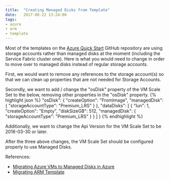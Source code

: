 ```yaml
---
title:  "Creating Managed Disks from Template"
date:   2017-08-22 13:24:00
tags:
- azure
- arm
- template
---
```


Most of the templates on the [Azure Quick Start](https://github.com/Azure/azure-quickstart-templates) GitHub repository are using storage accounts rather than managed disks at the moment (including the Service Fabric cluster one). Here is what you would need to change in order to move over to managed disks instead of regular storage accounts.
&shy;

First, we would want to remove any references to the storage account(s) so that we can clean up properties that are not needed for Storage Accounts.

Secondly, we want to add / change the "osDisk" property of the VM Scale Set to the below, removing other properties in the "osDisk" property.
{% highlight json %}
            "osDisk": {
              "createOption": "FromImage",
              "managedDisk": { "storageAccountType": "Premium_LRS" }
            },
            "dataDisks": [
              {
                "lun": 1,
                "createOption": "Empty",
                "diskSizeGB": 512,
                "managedDisk": { "storageAccountType": "Premium_LRS" }
              }
            ]
          }
{% endhighlight %}

Additionally, we want to change the Api Version for the VM Scale Set to be 2016-03-30 or later. 

After the three above changes, the VM Scale Set should be configured properly to use Managed Disks.

References:

* [Migrating Azure VMs to Managed Disks in Azure](https://docs.microsoft.com/en-us/azure/virtual-machines/windows/migrate-to-managed-disks)
* [Migrating ARM Template](https://github.com/Azure-Samples/resources-dotnet-deploy-virtual-machine-with-managed-disks-using-arm-template/tree/master/Asset)
